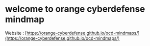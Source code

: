 # welcome to orange cyberdefense mindmap

Website : [https://orange-cyberdefense.github.io/ocd-mindmaps/](https://orange-cyberdefense.github.io/ocd-mindmaps/)

